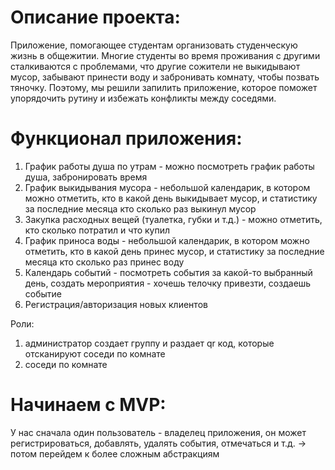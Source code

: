 # Описание проекта:

Приложение, помогающее студентам организовать студенческую жизнь в общежитии. Многие студенты во время проживания с другими сталкиваются с проблемами, что другие сожители не выкидывают мусор, забывают принести воду и забронивать комнату, чтобы позвать тяночку. Поэтому, мы решили запилить приложение, которое поможет упорядочить рутину и избежать конфликты между соседями.

# Функционал приложения:

1. График работы душа по утрам - можно посмотреть график работы душа, забронировать время
2. График выкидывания мусора - небольшой календарик, в котором можно отметить, кто в какой день выкидывает мусор, и статистику за последние месяца кто сколько раз выкинул мусор
3. Закупка расходных вещей (туалетка, губки и т.д.) - можно отметить, кто сколько потратил и что купил
4. График приноса воды - небольшой календарик, в котором можно отметить, кто в какой день принес мусор, и статистику за последние месяца кто сколько раз принес воду
5. Календарь событий - посмотреть события за какой-то выбранный день, создать мероприятия - хочешь телочку привезти, создаешь событие
6. Регистрация/авторизация новых клиентов

Роли:

1. администратор создает группу и раздает qr код, которые отсканируют соседи по комнате
2. соседи по комнате

# Начинаем с MVP:

У нас сначала один пользователь - владелец приложения, он может регистрироваться, добавлять, удалять события, отмечаться и т.д. → потом перейдем к более сложным абстракциям
